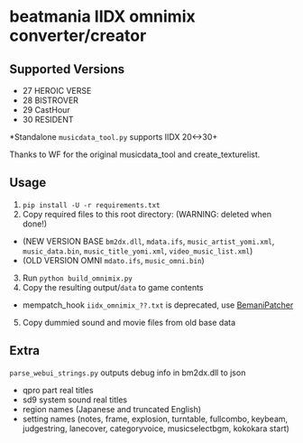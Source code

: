 # beatmania IIDX omnimix converter/creator

## Supported Versions
- 27 HEROIC VERSE
- 28 BISTROVER
- 29 CastHour
- 30 RESIDENT

*Standalone `musicdata_tool.py` supports IIDX 20<->30+

Thanks to WF for the original musicdata_tool and create_texturelist.


## Usage
1. `pip install -U -r requirements.txt`
2. Copy required files to this root directory: (WARNING: deleted when done!)
- (NEW VERSION BASE `bm2dx.dll`, `mdata.ifs`, `music_artist_yomi.xml`, `music_data.bin`, `music_title_yomi.xml`, `video_music_list.xml`)
- (OLD VERSION OMNI `mdato.ifs`, `music_omni.bin`)
3. Run `python build_omnimix.py`
4. Copy the resulting output/`data` to game contents
- mempatch_hook `iidx_omnimix_??.txt` is deprecated, use [BemaniPatcher](https://github.com/drmext/BemaniPatcher/tree/master/docs)
5. Copy dummied sound and movie files from old base data

## Extra
`parse_webui_strings.py` outputs debug info in bm2dx.dll to json

- qpro part real titles
- sd9 system sound real titles
- region names (Japanese and truncated English)
- setting names (notes, frame, explosion, turntable, fullcombo, keybeam, judgestring, lanecover, categoryvoice, musicselectbgm, kokokara start)
